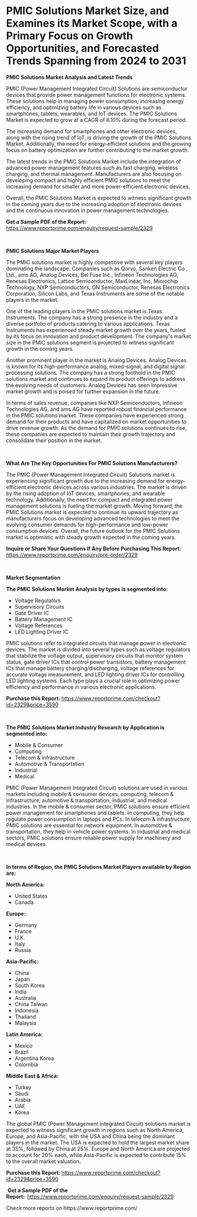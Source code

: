 <p><h1>PMIC Solutions Market Size, and Examines its Market Scope, with a Primary Focus on Growth Opportunities, and Forecasted Trends Spanning from 2024 to 2031</h1></p><p><strong>PMIC Solutions Market Analysis and Latest Trends</strong></p>
<p><p>PMIC (Power Management Integrated Circuit) Solutions are semiconductor devices that provide power management functions for electronic systems. These solutions help in managing power consumption, increasing energy efficiency, and optimizing battery life in various devices such as smartphones, tablets, wearables, and IoT devices. The PMIC Solutions Market is expected to grow at a CAGR of 8.10% during the forecast period.</p><p>The increasing demand for smartphones and other electronic devices, along with the rising trend of IoT, is driving the growth of the PMIC Solutions Market. Additionally, the need for energy-efficient solutions and the growing focus on battery optimization are further contributing to the market growth.</p><p>The latest trends in the PMIC Solutions Market include the integration of advanced power management features such as fast charging, wireless charging, and thermal management. Manufacturers are also focusing on developing compact and highly efficient PMIC solutions to meet the increasing demand for smaller and more power-efficient electronic devices.</p><p>Overall, the PMIC Solutions Market is expected to witness significant growth in the coming years due to the increasing adoption of electronic devices and the continuous innovation in power management technologies.</p></p>
<p><strong>Get a Sample PDF of the Report:&nbsp;</strong> <a href="https://www.reportprime.com/enquiry/request-sample/2329">https://www.reportprime.com/enquiry/request-sample/2329</a></p>
<p>&nbsp;</p>
<p><strong>PMIC Solutions Major Market Players</strong></p>
<p><p>The PMIC solutions market is highly competitive with several key players dominating the landscape. Companies such as Qorvo, Sanken Electric Co., Ltd., ams AG, Analog Devices, Bel Fuse Inc., Infineon Technologies AG, Renesas Electronics, Lattice Semiconductor, MaxLinear, Inc, Microchip Technology, NXP Semiconductors, ON Semiconductor, Renesas Electronics Corporation, Silicon Labs, and Texas Instruments are some of the notable players in the market.</p><p>One of the leading players in the PMIC solutions market is Texas Instruments. The company has a strong presence in the industry and a diverse portfolio of products catering to various applications. Texas Instruments has experienced steady market growth over the years, fueled by its focus on innovation and product development. The company's market size in the PMIC solutions segment is projected to witness significant growth in the coming years.</p><p>Another prominent player in the market is Analog Devices. Analog Devices is known for its high-performance analog, mixed-signal, and digital signal processing solutions. The company has a strong foothold in the PMIC solutions market and continues to expand its product offerings to address the evolving needs of customers. Analog Devices has seen impressive market growth and is poised for further expansion in the future.</p><p>In terms of sales revenue, companies like NXP Semiconductors, Infineon Technologies AG, and ams AG have reported robust financial performance in the PMIC solutions market. These companies have experienced strong demand for their products and have capitalized on market opportunities to drive revenue growth. As the demand for PMIC solutions continues to rise, these companies are expected to maintain their growth trajectory and consolidate their position in the market.</p></p>
<p>&nbsp;</p>
<p><strong>What Are The Key Opportunities For PMIC Solutions Manufacturers?</strong></p>
<p><p>The PMIC (Power Management Integrated Circuit) Solutions market is experiencing significant growth due to the increasing demand for energy-efficient electronic devices across various industries. The market is driven by the rising adoption of IoT devices, smartphones, and wearable technology. Additionally, the need for compact and integrated power management solutions is fueling the market growth. Moving forward, the PMIC Solutions market is expected to continue its upward trajectory as manufacturers focus on developing advanced technologies to meet the evolving consumer demands for high-performance and low-power consumption devices. Overall, the future outlook for the PMIC Solutions market is optimistic with steady growth expected in the coming years.</p></p>
<p><strong>Inquire or Share Your Questions If Any Before Purchasing This Report:</strong> <a href="https://www.reportprime.com/enquiry/pre-order/2329">https://www.reportprime.com/enquiry/pre-order/2329</a></p>
<p>&nbsp;</p>
<p><strong>Market Segmentation</strong></p>
<p><strong>The PMIC Solutions Market Analysis by types is segmented into:</strong></p>
<p><ul><li>Voltage Regulators</li><li>Supervisory Circuits</li><li>Gate Driver IC</li><li>Battery Management IC</li><li>Voltage References</li><li>LED Lighting Driver IC</li></ul></p>
<p><p>PMIC solutions refer to integrated circuits that manage power in electronic devices. The market is divided into several types such as voltage regulators that stabilize the voltage output, supervisory circuits that monitor system status, gate driver ICs that control power transistors, battery management ICs that manage battery charging/discharging, voltage references for accurate voltage measurement, and LED lighting driver ICs for controlling LED lighting systems. Each type plays a crucial role in optimizing power efficiency and performance in various electronic applications.</p></p>
<p><strong>Purchase this Report:&nbsp;</strong><a href="https://www.reportprime.com/checkout?id=2329&price=3590">https://www.reportprime.com/checkout?id=2329&price=3590</a></p>
<p>&nbsp;</p>
<p><strong>The PMIC Solutions Market Industry Research by Application is segmented into:</strong></p>
<p><ul><li>Mobile & Consumer</li><li>Computing</li><li>Telecom & infrastructure</li><li>Automotive & Transportation</li><li>Industrial</li><li>Medical</li></ul></p>
<p><p>PMIC (Power Management Integrated Circuit) solutions are used in various markets including mobile & consumer devices, computing, telecom & infrastructure, automotive & transportation, industrial, and medical industries. In the mobile & consumer sector, PMIC solutions ensure efficient power management for smartphones and tablets. In computing, they help regulate power consumption in laptops and PCs. In telecom & infrastructure, PMIC solutions are essential for network equipment. In automotive & transportation, they help in vehicle power systems. In industrial and medical sectors, PMIC solutions ensure reliable power supply for machinery and medical devices.</p></p>
<p>&nbsp;</p>
<p><strong>In terms of Region, the PMIC Solutions Market Players available by Region are:</strong></p>
<p>
    <p> <strong> North America: </strong>
        <ul>
            <li>United States</li>
            <li>Canada</li>
        </ul>
        </p> 
    <p> <strong> Europe: </strong>
        <ul>
            <li>Germany</li>
            <li>France</li>
            <li>U.K.</li>
            <li>Italy</li>
            <li>Russia</li>
        </ul>
        </p> 
    <p> <strong> Asia-Pacific: </strong>
        <ul>
            <li>China</li>
            <li>Japan</li>
            <li>South Korea</li>
            <li>India</li>
            <li>Australia</li>
            <li>China Taiwan</li>
            <li>Indonesia</li>
            <li>Thailand</li>
            <li>Malaysia</li>
        </ul>
        </p> 
    <p> <strong> Latin America: </strong>
        <ul>
            <li>Mexico</li>
            <li>Brazil</li>
            <li>Argentina Korea</li>
            <li>Colombia</li>
        </ul>
        </p> 
    <p> <strong> Middle East & Africa: </strong>
        <ul>
            <li>Turkey</li>
            <li>Saudi</li>
            <li>Arabia</li>
            <li>UAE</li>
            <li>Korea</li>
        </ul>
    </p>
    </p>
<p><p>The global PMIC (Power Management Integrated Circuit) solutions market is expected to witness significant growth in regions such as North America, Europe, and Asia-Pacific, with the USA and China being the dominant players in the market. The USA is expected to hold the largest market share at 35%, followed by China at 25%. Europe and North America are projected to account for 20% each, while Asia-Pacific is expected to contribute 15% to the overall market valuation.</p></p>
<p><strong>Purchase this Report: </strong><a href="https://www.reportprime.com/checkout?id=2329&price=3590">https://www.reportprime.com/checkout?id=2329&price=3590</a></p>
<p>&nbsp;<strong>Get a Sample PDF of the Report:&nbsp;&nbsp;</strong><a href="https://www.reportprime.com/enquiry/request-sample/2329">https://www.reportprime.com/enquiry/request-sample/2329</a></p>
<p><strong></strong></p>
<p>Check more reports on https://www.reportprime.com/</p>